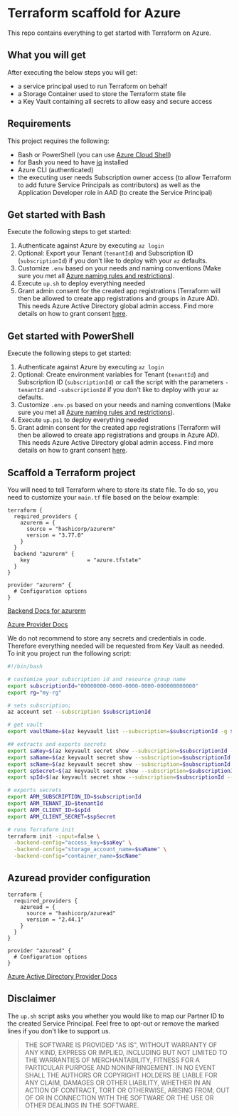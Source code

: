 # Terraform scaffold for Azure

This repo contains everything to get started with Terraform on Azure.

## What you will get

After executing the below steps you will get:

- a service principal used to run Terraform on behalf
- a Storage Container used to store the Terraform state file
- a Key Vault containing all secrets to allow easy and secure access

## Requirements

This project requires the following:

- Bash or PowerShell (you can use [Azure Cloud Shell](http://shell.azure.com/))
- for Bash you need to have [jq](https://stedolan.github.io/jq/) installed
- Azure CLI (authenticated)
- the executing user needs Subscription owner access (to allow Terraform to add future Service Principals as contributors) as well as the Application Developer role in AAD (to create the Service Principal)

## Get started with Bash

Execute the following steps to get started:

1. Authenticate against Azure by executing `az login`
2. Optional: Export your Tenant (`tenantId`) and Subscription ID (`subscriptionId`) if you don't like to deploy with your `az` defaults.
3. Customize `.env` based on your needs and naming conventions (Make sure you met all [Azure naming rules and restrictions](https://docs.microsoft.com/azure/azure-resource-manager/management/resource-name-rules)).
4. Execute `up.sh` to deploy everything needed
5. Grant admin consent for the created app registrations (Terraform will then be allowed to create app registrations and groups in Azure AD). This needs Azure Active Directory global admin access. Find more details on how to grant consent [here](https://docs.microsoft.com/en-us/azure/active-directory/manage-apps/grant-admin-consent).

## Get started with PowerShell

Execute the following steps to get started:

1. Authenticate against Azure by executing `az login`
2. Optional: Create environment variables for Tenant (`tenantId`) and Subscription ID (`subscriptionId`) or call the script with the parameters `-tenantId` and `-subscriptionId` if you don't like to deploy with your `az` defaults.
3. Customize `.env.ps` based on your needs and naming conventions (Make sure you met all [Azure naming rules and restrictions](https://docs.microsoft.com/azure/azure-resource-manager/management/resource-name-rules)).
4. Execute `up.ps1` to deploy everything needed
5. Grant admin consent for the created app registrations (Terraform will then be allowed to create app registrations and groups in Azure AD). This needs Azure Active Directory global admin access. Find more details on how to grant consent [here](https://docs.microsoft.com/en-us/azure/active-directory/manage-apps/grant-admin-consent).

## Scaffold a Terraform project

You will need to tell Terraform where to store its state file. To do so, you need to customize your `main.tf` file based on the below example:

```
terraform {
  required_providers {
    azurerm = {
      source = "hashicorp/azurerm"
      version = "3.77.0"
    }
  }
  backend "azurerm" {
    key                  = "azure.tfstate"
  }
}

provider "azurerm" {
  # Configuration options
}
```

[Backend Docs for azurerm](https://developer.hashicorp.com/terraform/language/settings/backends/azurerm)

[Azure Provider Docs](https://registry.terraform.io/providers/hashicorp/azurerm/latest/docs)

We do not recommend to store any secrets and credentials in code. Therefore everything needed will be requested from Key Vault as needed. To init you project run the following script:

```Bash
#!/bin/bash

# customize your subscription id and resource group name
export subscriptionId="00000000-0000-0000-0000-000000000000"
export rg="my-rg"

# sets subscription;
az account set --subscription $subscriptionId

# get vault
export vaultName=$(az keyvault list --subscription=$subscriptionId -g $rg --query '[0].{name:name}' -o tsv)

## extracts and exports secrets
export saKey=$(az keyvault secret show --subscription=$subscriptionId --vault-name="$vaultName" --name sa-key --query value -o tsv)
export saName=$(az keyvault secret show --subscription=$subscriptionId --vault-name="$vaultName" --name sa-name --query value -o tsv)
export scName=$(az keyvault secret show --subscription=$subscriptionId --vault-name="$vaultName" --name sc-name --query value -o tsv)
export spSecret=$(az keyvault secret show --subscription=$subscriptionId --vault-name="$vaultName" --name sp-secret --query value -o tsv)
export spId=$(az keyvault secret show --subscription=$subscriptionId --vault-name="$vaultName" --name sp-id --query value -o tsv)

# exports secrets
export ARM_SUBSCRIPTION_ID=$subscriptionId
export ARM_TENANT_ID=$tenantId
export ARM_CLIENT_ID=$spId
export ARM_CLIENT_SECRET=$spSecret

# runs Terraform init
terraform init -input=false \
  -backend-config="access_key=$saKey" \
  -backend-config="storage_account_name=$saName" \
  -backend-config="container_name=$scName"
```

## Azuread provider configuration

```
terraform {
  required_providers {
    azuread = {
      source = "hashicorp/azuread"
      version = "2.44.1"
    }
  }
}

provider "azuread" {
  # Configuration options
}
```

[Azure Active Directory Provider Docs](https://registry.terraform.io/providers/hashicorp/azuread/latest/docs)

## Disclaimer

The `up.sh` script asks you whether you would like to map our Partner ID to the created Service Principal. Feel free to opt-out or remove the marked lines if you don't like to support us.

> THE SOFTWARE IS PROVIDED "AS IS", WITHOUT WARRANTY OF ANY KIND, EXPRESS OR IMPLIED, INCLUDING BUT NOT LIMITED TO THE WARRANTIES OF MERCHANTABILITY, FITNESS FOR A PARTICULAR PURPOSE AND NONINFRINGEMENT. IN NO EVENT SHALL THE AUTHORS OR COPYRIGHT HOLDERS BE LIABLE FOR ANY CLAIM, DAMAGES OR OTHER LIABILITY, WHETHER IN AN ACTION OF CONTRACT, TORT OR OTHERWISE, ARISING FROM, OUT OF OR IN CONNECTION WITH THE SOFTWARE OR THE USE OR OTHER DEALINGS IN THE SOFTWARE.
